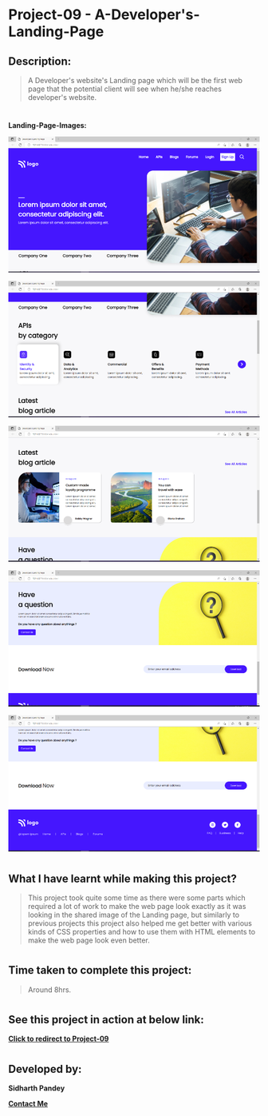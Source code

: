 # Project-09 - A-Developer's-Landing-Page


## Description:

> A Developer's website's Landing page which will be the first web page that the potential client will see when he/she reaches developer's website.

# 

**Landing-Page-Images:**

![Landing-Page-Image](./screen-shots/Landing-Page-09.1.png)


![Landing-Page-Image](./screen-shots/Landing-Page-09.2.png)


![Landing-Page-Image](./screen-shots/Landing-Page-09.3.png)


![Landing-Page-Image](./screen-shots/Landing-Page-09.4.png)


![Landing-Page-Image](./screen-shots/Landing-Page-09.5.png)

#

## What I have learnt while making this project?

> This project took quite some time as there were some parts which required a lot of work to make the web page look exactly as it was looking in the shared image of the Landing page, but similarly to previous projects this project also helped me get better with various kinds of CSS properties and how to use them with HTML elements to make the web page look even better.

#

## Time taken to complete this project:
> Around 8hrs.

#

## See this project in action at below link:

**[Click to redirect to Project-09](https://p9-get-dev-help.netlify.app/)**

#

## Developed by:

**Sidharth Pandey**

**[Contact Me](mailto:sidp0008@gmail.com)**

#